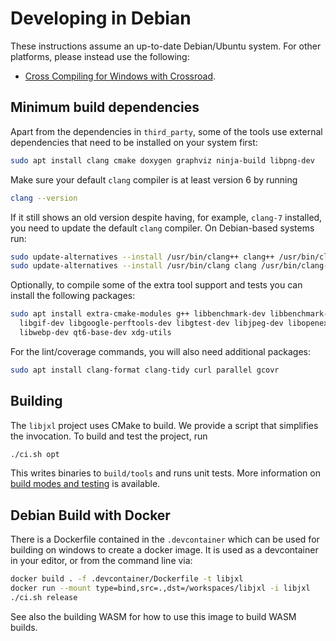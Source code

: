 # Developing in Debian

These instructions assume an up-to-date Debian/Ubuntu system.
For other platforms, please instead use the following:

* [Cross Compiling for Windows with Crossroad](developing_with_crossroad.md).

## Minimum build dependencies

Apart from the dependencies in `third_party`, some of the tools use external
dependencies that need to be installed on your system first:

```bash
sudo apt install clang cmake doxygen graphviz ninja-build libpng-dev
```

Make sure your default `clang` compiler is at least version 6 by running

```bash
clang --version
```

If it still shows an old version despite having, for example, `clang-7`
installed, you need to update the default `clang` compiler.
On Debian-based systems run:

```bash
sudo update-alternatives --install /usr/bin/clang++ clang++ /usr/bin/clang++-7 100
sudo update-alternatives --install /usr/bin/clang clang /usr/bin/clang-7 100
```

Optionally, to compile some of the extra tool support and tests you can install
the following packages:

```bash
sudo apt install extra-cmake-modules g++ libbenchmark-dev libbenchmark-tools \
  libgif-dev libgoogle-perftools-dev libgtest-dev libjpeg-dev libopenexr-dev \
  libwebp-dev qt6-base-dev xdg-utils
```

For the lint/coverage commands, you will also need additional packages:

```bash
sudo apt install clang-format clang-tidy curl parallel gcovr
```

## Building

The `libjxl` project uses CMake to build. We provide a script that simplifies
the invocation. To build and test the project, run

```bash
./ci.sh opt
```

This writes binaries to `build/tools` and runs unit tests. More information
on [build modes and testing](building_and_testing.md) is available.

## Debian Build with Docker

There is a Dockerfile contained in the `.devcontainer` which can be used
for building on windows to create a docker image. It is used as a devcontainer
in your editor, or from the command line via:

```bash
docker build . -f .devcontainer/Dockerfile -t libjxl
docker run --mount type=bind,src=.,dst=/workspaces/libjxl -i libjxl
./ci.sh release
```

See also the building WASM for how to use this image to build WASM builds.
